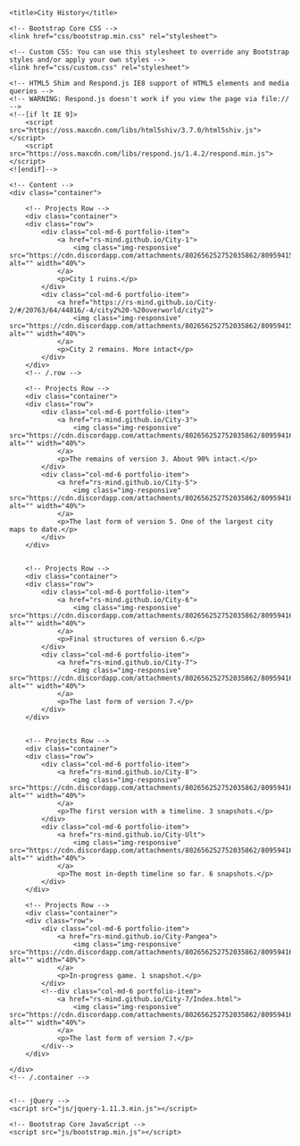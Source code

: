 <!-- Template by Quackit.com -->
<html lang="en">
<head>
    <meta charset="utf-8">
    <meta http-equiv="X-UA-Compatible" content="IE=edge">
    <meta name="viewport" content="width=device-width, initial-scale=1">
    <!-- The above 3 meta tags *must* come first in the head; any other head content must come *after* these tags -->

    <title>City History</title>

    <!-- Bootstrap Core CSS -->
    <link href="css/bootstrap.min.css" rel="stylesheet">

    <!-- Custom CSS: You can use this stylesheet to override any Bootstrap styles and/or apply your own styles -->
    <link href="css/custom.css" rel="stylesheet">

    <!-- HTML5 Shim and Respond.js IE8 support of HTML5 elements and media queries -->
    <!-- WARNING: Respond.js doesn't work if you view the page via file:// -->
    <!--[if lt IE 9]>
        <script src="https://oss.maxcdn.com/libs/html5shiv/3.7.0/html5shiv.js"></script>
        <script src="https://oss.maxcdn.com/libs/respond.js/1.4.2/respond.min.js"></script>
    <![endif]-->

</head>

<body>

    <!-- Content -->
    <div class="container">

        <!-- Projects Row -->
		<div class="container">
        <div class="row">
            <div class="col-md-6 portfolio-item">
                <a href="rs-mind.github.io/City-1">
                    <img class="img-responsive" src="https://cdn.discordapp.com/attachments/802656252752035862/809594156531974145/City_1.png" alt="" width="40%">
                </a>
                <p>City 1 ruins.</p>
            </div>
            <div class="col-md-6 portfolio-item">
                <a href="https://rs-mind.github.io/City-2/#/20763/64/44816/-4/city2%20-%20overworld/city2">
                    <img class="img-responsive" src="https://cdn.discordapp.com/attachments/802656252752035862/809594158352302120/City_2.png" alt="" width="40%">
                </a>
                <p>City 2 remains. More intact</p>
            </div>
        </div>
        <!-- /.row -->

        <!-- Projects Row -->
		<div class="container">
        <div class="row">
            <div class="col-md-6 portfolio-item">
                <a href="rs-mind.github.io/City-3">
                    <img class="img-responsive" src="https://cdn.discordapp.com/attachments/802656252752035862/809594160050077726/City_3.png" alt="" width="40%">
                </a>
                <p>The remains of version 3. About 90% intact.</p>
            </div>
            <div class="col-md-6 portfolio-item">
                <a href="rs-mind.github.io/City-5">
                    <img class="img-responsive" src="https://cdn.discordapp.com/attachments/802656252752035862/809594161686249472/City_5.png" alt="" width="40%">
                </a>
                <p>The last form of version 5. One of the largest city maps to date.</p>
            </div>
        </div>


        <!-- Projects Row -->
		<div class="container">
        <div class="row">
            <div class="col-md-6 portfolio-item">
                <a href="rs-mind.github.io/City-6">
                    <img class="img-responsive" src="https://cdn.discordapp.com/attachments/802656252752035862/809594162897748018/City_6.png" alt="" width="40%">
                </a>
                <p>Final structures of version 6.</p>
            </div>
            <div class="col-md-6 portfolio-item">
                <a href="rs-mind.github.io/City-7">
                    <img class="img-responsive" src="https://cdn.discordapp.com/attachments/802656252752035862/809594163904774174/City_7.png" alt="" width="40%">
                </a>
                <p>The last form of version 7.</p>
            </div>
        </div>
		
		
		<!-- Projects Row -->
		<div class="container">
        <div class="row">
            <div class="col-md-6 portfolio-item">
                <a href="rs-mind.github.io/City-8">
                    <img class="img-responsive" src="https://cdn.discordapp.com/attachments/802656252752035862/809594165179449374/City_8.png" alt="" width="40%">
                </a>
                <p>The first version with a timeline. 3 snapshots.</p>
            </div>
            <div class="col-md-6 portfolio-item">
                <a href="rs-mind.github.io/City-Ult">
                    <img class="img-responsive" src="https://cdn.discordapp.com/attachments/802656252752035862/809594167474520104/City_Ult.png" alt="" width="40%">
                </a>
                <p>The most in-depth timeline so far. 6 snapshots.</p>
            </div>
        </div>
		
		<!-- Projects Row -->
		<div class="container">
        <div class="row">
            <div class="col-md-6 portfolio-item">
                <a href="rs-mind.github.io/City-Pangea">
                    <img class="img-responsive" src="https://cdn.discordapp.com/attachments/802656252752035862/809594166644441100/City_Pangea.png" alt="" width="40%">
                </a>
                <p>In-progress game. 1 snapshot.</p>
            </div>
            <!--div class="col-md-6 portfolio-item">
                <a href="rs-mind.github.io/City-7/Index.html">
                    <img class="img-responsive" src="https://cdn.discordapp.com/attachments/802656252752035862/809594163904774174/City_7.png" alt="" width="40%">
                </a>
                <p>The last form of version 7.</p>
            </div-->
        </div>

    </div>
    <!-- /.container -->

	
    <!-- jQuery -->
    <script src="js/jquery-1.11.3.min.js"></script>

    <!-- Bootstrap Core JavaScript -->
    <script src="js/bootstrap.min.js"></script>

</body>

</html>
